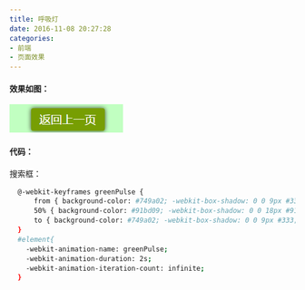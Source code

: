 ```yaml
---
title: 呼吸灯
date: 2016-11-08 20:27:28
categories:
- 前端
- 页面效果
---
```



#### 效果如图：

![](/assets/xiaoguo/4.gif)


<!--more-->


#### 代码：

搜索框：
``` bash
  @-webkit-keyframes greenPulse {
      from { background-color: #749a02; -webkit-box-shadow: 0 0 9px #333; }
      50% { background-color: #91bd09; -webkit-box-shadow: 0 0 18px #91bd09; }
      to { background-color: #749a02; -webkit-box-shadow: 0 0 9px #333; }
  }
  #element{
    -webkit-animation-name: greenPulse;
    -webkit-animation-duration: 2s;
    -webkit-animation-iteration-count: infinite;
  }
```
